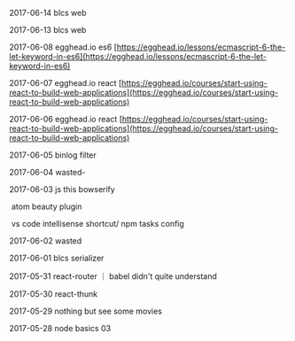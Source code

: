 2017-06-14 blcs web

2017-06-13 blcs web

2017-06-08 egghead.io es6 [https://egghead.io/lessons/ecmascript-6-the-let-keyword-in-es6](https://egghead.io/lessons/ecmascript-6-the-let-keyword-in-es6)

2017-06-07 egghead.io react [https://egghead.io/courses/start-using-react-to-build-web-applications](https://egghead.io/courses/start-using-react-to-build-web-applications)

2017-06-06 egghead.io react [https://egghead.io/courses/start-using-react-to-build-web-applications](https://egghead.io/courses/start-using-react-to-build-web-applications)

2017-06-05 binlog filter

2017-06-04  wasted-

2017-06-03 js this bowserify

​	atom beauty plugin

​	vs code intellisense shortcut/ npm tasks config  

2017-06-02 wasted

2017-06-01 blcs serializer

2017-05-31 react-router ｜ babel  didn't quite understand

2017-05-30 react-thunk

2017-05-29 nothing but see some movies 

2017-05-28 node basics 03



